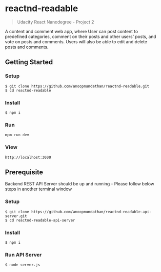 # reactnd-readable
> Udacity React Nanodegree - Project 2

A content and comment web app, where User can post content to predefined categories, comment on their posts and other users' posts, and vote on posts and comments. Users will also be able to edit and delete posts and comments.

## Getting Started
### Setup
```
$ git clone https://github.com/anoopmundathan/reactnd-readable.git
$ cd reactnd-readable
```
### Install
```
$ npm i
```
### Run
```
npm run dev
```
### View
```
http://localhost:3000
```
## Prerequisite
Backend REST API Server should be up and running - Please follow below steps in another terminal window

### Setup
```
$ git clone https://github.com/anoopmundathan/reactnd-readable-api-server.git
$ cd reactnd-readable-api-server
```
### Install
```
$ npm i
```
### Run API Server
```
$ node server.js
```
